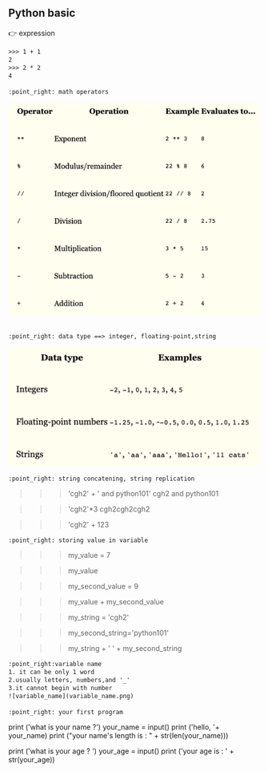 ## Python basic

:point_right: expression

```
>>> 1 + 1
2
>>> 2 * 2
4

:point_right: math operators

```
![expression1](expression1.png)
```

:point_right: data type ==> integer, floating-point,string 
```
![datatype](datatype.png)
```
:point_right: string concatening, string replication
```
>>>'cgh2' + ' and python101'
cgh2 and python101

>>>'cgh2'*3
cgh2cgh2cgh2

>>>'cgh2' + 123
```
:point_right: storing value in variable
```
>>>my_value = 7

>>>my_value

>>>my_second_value = 9

>>>my_value + my_second_value

>>>my_string = 'cgh2'

>>>my_second_string='python101'

>>>my_string + ' ' + my_second_string

```
:point_right:variable name
1. it can be only 1 word
2.usually letters, numbers,and '_'
3.it cannot begin with number  
![variable_name](variable_name.png)

:point_right: your first program

```
print ('what is your name ?')
your_name = input()
print ('hello, '+ your_name)
print ("your name's length is : " + str(len(your_name)))

print ('what is your age ? ')
your_age = input()
print ('your age  is : ' + str(your_age))
```

